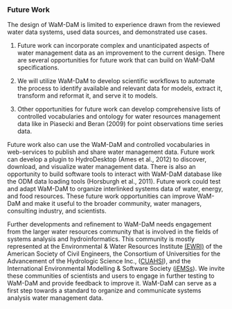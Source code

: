 ### Future Work

The design of WaM-DaM is limited to experience drawn from the reviewed water data systems, used data sources, and demonstrated use cases. 

1. Future work can incorporate complex and unanticipated aspects of water management data as an improvement to the current design. There are several opportunities for future work that can build on WaM-DaM specifications. 

2. We will utilize WaM-DaM to develop scientific workflows to automate the process to identify available and relevant data for models, extract it, transform and reformat it, and serve it to models. 

3. Other opportunities for future work can develop comprehensive lists of controlled vocabularies and ontology for water resources management data like in Piasecki and Beran (2009) for point observations time series data. 

Future work also can use the WaM-DaM and controlled vocabularies in web-services to publish and share water management data. Future work can develop a plugin to HydroDesktop (Ames et al., 2012) to discover, download, and visualize water management data. There is also an opportunity to build software tools to interact with WaM-DaM database like the ODM data loading tools (Horsburgh et al., 2011). Future work could test and adapt WaM-DaM to organize interlinked systems data of water, energy, and food resources. These future work opportunities can improve WaM-DaM and make it useful to the broader community, water managers, consulting industry, and scientists.



Further developments and refinement to WaM-DaM needs engagement from the larger water resources community that is involved in the fields of systems analysis and hydroinformatics. This community is mostly represented at the Environmental & Water Resources Institute <a href="http://www.asce.org/environmental-and-water-resources-engineering/environmental-and-water-resources-institute/" target="_blank">(EWRI)</a> of the American Society of Civil Engineers, the Consortium of Universities for the Advancement of the Hydrologic Science Inc., ([CUAHSI](https://www.cuahsi.org/)), and the International Environmental Modelling & Software Society ([iEMSs](http://www.iemss.org/society/)). We invite these communities of scientists and users to engage in further testing to WaM-DaM and provide feedback to improve it. WaM-DaM can serve as a first step towards a standard to organize and communicate systems analysis water management data.

